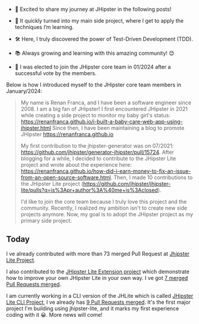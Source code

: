 - 🌟 Excited to share my journey at JHipster  in the following posts!

- 🚀 It quickly turned into my main side project, where I get to apply the techniques I’m learning.

- 🛠️ Here, I truly discovered the power of Test-Driven Development (TDD).

- 📚 Always growing and learning with this amazing community! 😊

- 🎉 I was elected to join the JHipster core team in 01/2024 after a successful vote by the members.



Below is how I introduced myself to the JHipster core team members in January/2024:

> My name is Renan Franca, and I have been a software engineer since 2008. I am a big fan of JHipster! I first encountered JHipster in 2021 while creating a side project to monitor my baby girl's status: https://renanfranca.github.io/i-built-a-baby-care-web-app-using-jhipster.html Since then, I have been maintaining a blog to promote JHipster https://renanfranca.github.io
> 
> My first contribution to the jhipster-generator was on 07/2021: https://github.com/jhipster/generator-jhipster/pull/15724. After blogging for a while, I decided to contribute to the JHipster Lite project and wrote about the experience here: https://renanfranca.github.io/how-did-i-earn-money-to-fix-an-issue-from-an-open-source-software.html. Then, I made 10 contributions to the JHipster Lite project (https://github.com/jhipster/jhipster-lite/pulls?q=is%3Apr+author%3A%40me+is%3Aclosed).
> 
> I'd like to join the core team because I truly love this project and the community. Recently, I realized my ambition isn't to create new side projects anymore. Now, my goal is to adopt the JHipster project as my primary side project.

## Today
I ve already contributed with more than 73 merged Pull Request at [Jhipster Lite Project](https://github.com/jhipster/jhipster-lite/pulls?q=is%3Apr+author%3Arenanfranca+is%3Amerged+).

I also contributed to the [JHipster Lite Extension project](https://github.com/jhipster/jhipster-lite-extension) which demonstrate how to improve your own JHipster Lite in your own way. I ve got [7 merged Pull Requests merged](https://github.com/jhipster/jhipster-lite-extension/pulls?q=is%3Apr+author%3Arenanfranca+is%3Amerged+).

I am currently working in a CLI version of the JHLite which is called [JHipster Lite CLI Project](https://github.com/jhipster/jhipster-lite-cli), I ve already has [9 Pull Requests merged](https://github.com/jhipster/jhipster-lite-cli/pulls?q=is%3Apr+author%3Arenanfranca+is%3Amerged+).  It's the first major project I'm building using jhipster-lite, and it marks my first experience coding with it 😀. More news will come!